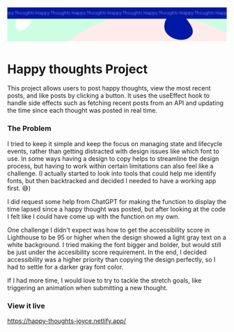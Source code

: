 <h1 align="center">
  <a href="">
    <img src="/src/assets/happy-thoughts.svg" alt="Project Banner Image">
  </a>
</h1>

# Happy thoughts Project

This project allows users to post happy thoughts, view the most recent posts, and like posts by clicking a button. It uses the useEffect hook to handle side effects such as fetching recent posts from an API and updating the time since each thought was posted in real time. 

### The Problem

I tried to keep it simple and keep the focus on managing state and lifecycle events, rather than getting distracted with design issues like which font to use. In some ways having a design to copy helps to streamline the design process, but having to work within certain limitations can also feel like a challenge. (I actually started to look into tools that could help me identify fonts, but then backtracked and decided I needed to have a working app first. 😅)

I did request some help from ChatGPT for making the function to display the time lapsed since a happy thought was posted, but after looking at the code I felt like I could have come up with the function on my own.

One challenge I didn't expect was how to get the accessibility score in Lighthouse to be 95 or higher when the design showed a light gray text on a white background. I tried making the font bigger and bolder, but would still be just under the accesibility score requirement. In the end, I decided accessibility was a higher priority than copying the design perfectly, so I had to settle for a darker gray font color.

If I had more time, I would love to try to tackle the stretch goals, like triggering an animation when submitting a new thought.

### View it live

https://happy-thoughts-joyce.netlify.app/
